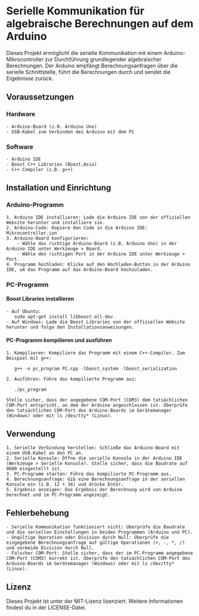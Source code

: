 # Serielle Kommunikation für algebraische Berechnungen auf dem Arduino

Dieses Projekt ermöglicht die serielle Kommunikation mit einem Arduino-Mikrocontroller zur Durchführung grundlegender algebraischer Berechnungen. Der Arduino empfängt Berechnungsanfragen über die serielle Schnittstelle, führt die Berechnungen durch und sendet die Ergebnisse zurück.

## Voraussetzungen
### Hardware
    - Arduino-Board (z.B. Arduino Uno)
    - USB-Kabel zum Verbinden des Arduino mit dem PC
### Software
    - Arduino IDE
    - Boost C++ Libraries (Boost.Asio)
    - C++ Compiler (z.B. g++)

## Installation und Einrichtung
### Arduino-Programm

    1. Arduino IDE installieren: Lade die Arduino IDE von der offiziellen Website herunter und installiere sie.
    2. Arduino-Code: Kopiere den Code in die Arduino IDE: Mikrocontroller.ion
    3. Arduino-Board konfigurieren:
        - Wähle das richtige Arduino-Board (z.B. Arduino Uno) in der Arduino IDE unter Werkzeuge > Board.
        - Wähle den richtigen Port in der Arduino IDE unter Werkzeuge > Port.
    4. Programm hochladen: Klicke auf den Hochladen-Button in der Arduino IDE, um das Programm auf das Arduino-Board hochzuladen.
    
### PC-Programm
#### Boost Libraries installieren
    - Auf Ubuntu:
       sudo apt-get install libboost-all-dev
    - Auf Windows: Lade die Boost Libraries von der offiziellen Website herunter und folge den Installationsanweisungen.
#### PC-Programm kompilieren und ausführen
    1. Kompilieren: Kompiliere das Programm mit einem C++-Compiler. Zum Beispiel mit g++:

       g++ -o pc_program PC.cpp -lboost_system -lboost_serialization

    2. Ausführen: Führe das kompilierte Programm aus:
    
       ./pc_program

    Stelle sicher, dass der angegebene COM-Port (COM3) dem tatsächlichen COM-Port entspricht, an dem der Arduino angeschlossen ist. Überprüfe den tatsächlichen COM-Port des Arduino-Boards im Gerätemanager (Windows) oder mit ls /dev/tty* (Linux).
    
## Verwendung
    1. Serielle Verbindung herstellen: Schließe das Arduino-Board mit einem USB-Kabel an den PC an.
    2. Serielle Konsole: Öffne die serielle Konsole in der Arduino IDE (Werkzeuge > Serielle Konsole). Stelle sicher, dass die Baudrate auf 9600 eingestellt ist.
    3. PC-Programm starten: Führe das kompilierte PC-Programm aus.
    4. Berechnungsanfrage: Gib eine Berechnungsanfrage in der seriellen Konsole ein (z.B. 12 + 34) und drücke Enter.
    5. Ergebnis anzeigen: Das Ergebnis der Berechnung wird von Arduino berechnet und im PC-Programm angezeigt.

## Fehlerbehebung
    - Serielle Kommunikation funktioniert nicht: Überprüfe die Baudrate und die seriellen Einstellungen in beiden Programmen (Arduino und PC).
    - Ungültige Operation oder Division durch Null: Überprüfe die eingegebene Berechnungsanfrage auf gültige Operationen (+, -, *, /) und vermeide Division durch Null.
    - Falscher COM-Port: Stelle sicher, dass der im PC-Programm angegebene COM-Port (COM3) korrekt ist. Überprüfe den tatsächlichen COM-Port des Arduino-Boards im Gerätemanager (Windows) oder mit ls /dev/tty* (Linux).

## Lizenz

Dieses Projekt ist unter der MIT-Lizenz lizenziert. Weitere Informationen findest du in der LICENSE-Datei.
